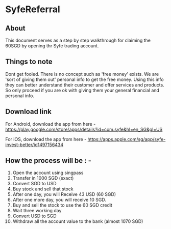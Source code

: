 # SyfeReferral

About 
---------------
This document serves as a step by step walkthrough for claiming the 60SGD by opening thr Syfe trading account.

Things to note
--------------------
Dont get fooled. There is no concept such as 'free money' exists. We are 'sort of giving them out' personal info to get the free money. Using this info they can better understand their customer and offer services and products. So only proceed if you are ok with giving them your general financial and personal info.

Download link
--------------------
For Android, download the app from here - https://play.google.com/store/apps/details?id=com.syfe&hl=en_SG&gl=US

For iOS, download the app from here - https://apps.apple.com/sg/app/syfe-invest-better/id1497156434

How the process will be : - 
---------------
1. Open the account using singpass
2. Transfer in 1000 SGD (exact)
3. Convert SGD to USD
4. Buy stock and sell that stock
5. After one day, you will Receive 43 USD (60 SGD)
6. After one more day, you will receive 10 SGD.
7. Buy and sell the stock to use the 60 SGD credit
8. Wait three working day
9. Convert USD to SGD
10. Withdraw all the account value to the bank (almost 1070 SGD)

